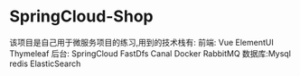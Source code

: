 # SpringCloud-Shop

该项目是自己用于微服务项目的练习,用到的技术栈有:
前端: Vue ElementUI Thymeleaf
后台: SpringCloud FastDfs Canal Docker RabbitMQ
数据库:Mysql redis ElasticSearch
